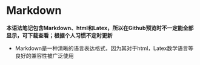 # Markdown
**本语法笔记包含Markdown、html和Latex，所以在Github预览时不一定能全部显示，可下载查看；根据个人习惯不定时更新**
* Markdown是一种清晰的语言表达格式，因为其对于html，Latex数学语言等良好的兼容性被广泛使用
